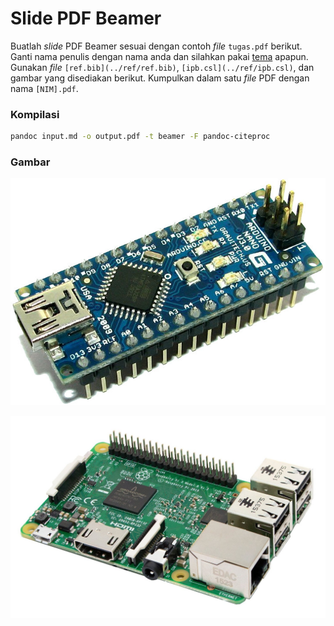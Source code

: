# Slide PDF Beamer

Buatlah *slide* PDF Beamer sesuai dengan contoh *file* `tugas.pdf` berikut.
Ganti nama penulis dengan nama anda dan silahkan pakai [tema](http://deic.uab.es/~iblanes/beamer_gallery/index_by_theme.html) apapun.
Gunakan *file* `[ref.bib](../ref/ref.bib)`, `[ipb.csl](../ref/ipb.csl)`, dan gambar yang disediakan berikut.
Kumpulkan dalam satu *file* PDF dengan nama `[NIM].pdf`.

### Kompilasi

```bash
pandoc input.md -o output.pdf -t beamer -F pandoc-citeproc
```

### Gambar

![Arduino Nano](nano.jpg)

![Raspberry Pi](raspi.jpg)
